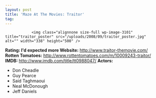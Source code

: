 ```yaml
---
layout: post
title: 'Maze At The Movies: Traitor'
tag: 
---
```



                <img class="alignnone size-full wp-image-3101" title="traitor_poster" src="/uploads/2008/09/traitor_poster.jpg" alt="" width="338" height="500" />
<p><strong>Rating: I'd expected more
Website:</strong> <a href="http://www.traitor-themovie.com/"><a href="http://www.traitor-themovie.com/">http://www.traitor-themovie.com/</a></a>
<strong>Rotten Tomatoes:</strong> <a href="http://www.rottentomatoes.com/m/10009243-traitor/"><a href="http://www.rottentomatoes.com/m/10009243-traitor/">http://www.rottentomatoes.com/m/10009243-traitor/</a></a>
<strong>IMDB: </strong><a href="http://www.imdb.com/title/tt0988047/"><a href="http://www.imdb.com/title/tt0988047/">http://www.imdb.com/title/tt0988047/</a></a>
<strong>Actors:
</strong></p>
<ul>
    <li>Don Cheadle</li>
    <li>Guy Pearce</li>
    <li>Said Taghmaoui</li>
    <li>Neal McDonough</li>
    <li>Jeff Daniels</li>
</ul>
            
